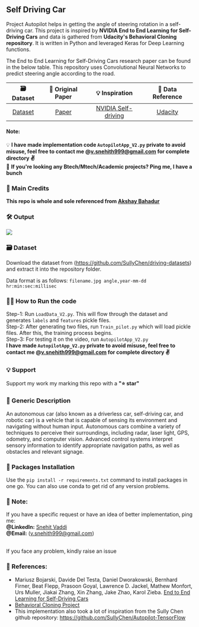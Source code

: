 ## Self Driving Car
Project Autopilot helps in getting the angle of steering rotation in a self-driving car. This project is inspired by <b>NVIDIA End to End Learning for Self-Driving Cars</b> and data is gathered from <b>Udacity's Behavioral Cloning repository</b>. It is written in Python and leveraged Keras for Deep Learning functions. 

The End to End Learning for Self-Driving Cars research paper can be found in the below table.
This repository uses Convolutional Neural Networks to predict steering angle according to the road. 

| 🗃 Dataset | 📑 Original Paper | 💡 Inspiration | 📌 Data Reference |
|:-:|:-:|:-:|:-:|
|[Dataset](https://github.com/SullyChen/driving-datasets)|[Paper](https://arxiv.org/abs/1604.07316)|[NVIDIA Self-driving](https://devblogs.nvidia.com/deep-learning-self-driving-cars/)|[Udacity](https://github.com/udacity/CarND-Behavioral-Cloning-P3)|

#### Note: 
💡 **I have made implementation code `AutopilotApp_V2.py` private to avoid misuse, feel free to contact me @v.snehith999@gmail.com for complete directory ✌**<br>
🔑 **If you're looking any Btech/Mtech/Academic projects? Ping me, I have a bunch**

### 🧠 Main Credits
**This repo is whole and sole referenced from [Akshay Bahadur](https://github.com/akshaybahadur21)**

### 🛠 Output
<img src="https://github.com/snehitvaddi/SelfDriving-Car_Deep-Learning/blob/master/Selfdriving-output.gif">

### 🗃 Dataset
Download the dataset from (https://github.com/SullyChen/driving-datasets) and extract it into the repository folder.<br>

Data format is as follows: `filename.jpg angle,year-mm-dd hr:min:sec:millisec`

### 🏃‍♂️ How to Run the code
Step-1: Run `LoadData_V2.py`. This will flow through the dataset and generates `labels` and `features` pickle files.<br>
Step-2: After generating two files, run `Train_pilot.py` which will load pickle files. After this, the training process begins.<br>
Step-3: For testing it on the video, run `AutopilotApp_V2.py`<br>
**I have made `AutopilotApp_V2.py` private to avoid misuse, feel free to contact me @v.snehith999@gmail.com for complete directory ✌**

### 💡 Support
Support my work my marking this repo with a <b>"⭐ star"</b>

### 📰 Generic Description
An autonomous car (also known as a driverless car, self-driving car, and robotic car) is a vehicle that is capable of sensing its environment and navigating without human input. Autonomous cars combine a variety of techniques to perceive their surroundings, including radar, laser light, GPS, odometry, and computer vision. Advanced control systems interpret sensory information to identify appropriate navigation paths, as well as obstacles and relevant signage.


### 📩 Packages Installation 
Use the `pip install -r requirements.txt` command to install packages in one go.
You can also use conda to get rid of any version problems.

 ### 📢 Note:
 If you have a specific request or have an idea of better implementation, ping me:<br>
<b>@LinkedIn:</b> [Snehit Vaddi](https://www.linkedin.com/in/snehitvaddi/)<br>
<b>@Email:</b> (v.snehith999@gmail.com) 

<br>
If you face any problem, kindly raise an issue

### 🔗 References:
 - Mariusz Bojarski, Davide Del Testa, Daniel Dworakowski, Bernhard Firner, Beat Flepp, Prasoon Goyal, Lawrence D. Jackel, Mathew Monfort, Urs Muller, Jiakai Zhang, Xin Zhang, Jake Zhao, Karol Zieba. [End to End Learning for Self-Driving Cars](https://arxiv.org/abs/1604.07316)
 - [Behavioral Cloning Project](https://github.com/udacity/CarND-Behavioral-Cloning-P3) 
 - This implementation also took a lot of inspiration from the Sully Chen github repository: https://github.com/SullyChen/Autopilot-TensorFlow  






